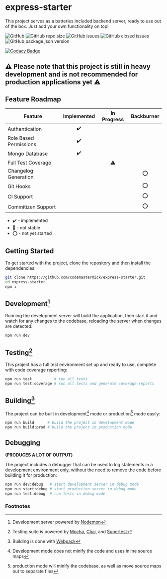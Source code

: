 # express-starter

This project serves as a batteries included backend server, ready to use out of the box. Just add your own functionality on top!

![GitHub](https://img.shields.io/github/license/codemastermick/express-starter)
![GitHub repo size](https://img.shields.io/github/repo-size/codemastermick/express-starter)
![GitHub issues](https://img.shields.io/github/issues/codemastermick/express-starter?color=yellow)
![GitHub closed issues](https://img.shields.io/github/issues-closed-raw/codemastermick/express-starter)
![GitHub package.json version](https://img.shields.io/github/package-json/v/codemastermick/express-starter)

[![Codacy Badge](https://app.codacy.com/project/badge/Grade/96b12a825e6846a1aa3a4fef8aca9615)](https://www.codacy.com/gh/codemastermick/express-starter/dashboard?utm_source=github.com&utm_medium=referral&utm_content=codemastermick/express-starter&utm_campaign=Badge_Grade)

## :warning: Please note that this project is still in heavy development and is not recommended for production applications yet :warning:

## Feature Roadmap

| Feature                |    Implemented     | In Progress | Backburner |
| ---------------------- | :----------------: | :---------: | :--------: |
| Authentication         | :heavy_check_mark: |             |            |
| Role Based Permissions | :heavy_check_mark: |             |            |
| Mongo Database         | :heavy_check_mark: |             |            |
| Full Test Coverage     |                    |  :warning:  |            |
| Changelog Generation   |                    |             |    :o:     |
| Git Hooks              |                    |             |    :o:     |
| CI Support             |                    |             |    :o:     |
| Commitizen Support     |                    |             |    :o:     |

- :heavy_check_mark: - implemented
- :construction: - not stable
- :o: - not yet started

## Getting Started

To get started with the project, clone the repository and then install the dependencies:

```bash
git clone https://github.com/codemastermick/express-starter.git
cd express-starter
npm i
```

## Development[^1]

Running the development server will build the application, then start it and watch for any changes to the codebase, reloading the server when changes are detected:

```bash
npm run dev
```

## Testing[^2]

This project has a full test environment set up and ready to use, complete with code coverage reporting:

```bash
npm run test          # run all tests
npm run test:coverage # run all tests and generate coverage reports
```

## Building[^3]

The project can be built in development[^4] mode or production[^5] mode easily:

```bash
npm run build      # build the project in development mode
npm run build:prod # build the project in production mode
```

## Debugging

**(PRODUCES A LOT OF OUTPUT)**

The project includes a debugger that can be used to log statements in a development environment only, without the need to remove the code before building it for production:

```bash
npm run dev:debug   # start development server in debug mode
npm run start:debug # start production server in debug mode
npm run test:debug  # run tests in debug mode
```

### Footnotes

[^1]: Development server powered by [Nodemon](https://nodemon.io)
[^2]: Testing suite is powered by [Mocha](https://mochajs.org), [Chai](https://www.chaijs.com), and [Supertest](https://github.com/visionmedia/supertest#readme)
[^3]: Building is done with [Webpack](https://webpack.js.org)
[^4]: Development mode does not minify the code and uses inline source maps
[^5]: production mode will minify the codebase, as well as move source maps out to separate files

